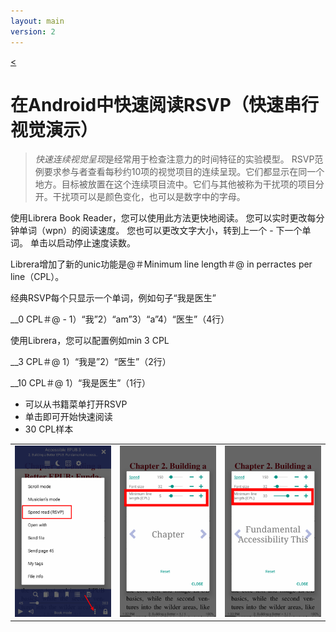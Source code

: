 ```yaml
---
layout: main
version: 2
---
```

[<](/wiki/zh)

# 在Android中快速阅读RSVP（快速串行视觉演示）

> *快速连续视觉呈现*是经常用于检查注意力的时间特征的实验模型。 RSVP范例要求参与者查看每秒约10项的视觉项目的连续呈现。它们都显示在同一个地方。目标被放置在这个连续项目流中。它们与其他被称为干扰项的项目分开。干扰项可以是颜色变化，也可以是数字中的字母。

使用Librera Book Reader，您可以使用此方法更快地阅读。
您可以实时更改每分钟单词（wpn）的阅读速度。
您也可以更改文字大小，转到上一个 - 下一个单词。
单击以启动停止速度读数。

Librera增加了新的unic功能是@＃Minimum line length＃@ in perractes per line（CPL）。

经典RSVP每个只显示一个单词，例如句子“我是医生”

__0 CPL＃@  -  1）“我”2）“am”3）“a”4）“医生”（4行）

使用Librera，您可以配置例如min 3 CPL

__3 CPL＃@ 1）“我是”2）“医生”（2行）

__10 CPL＃@ 1）“我是医生”（1行）

* 可以从书籍菜单打开RSVP
* 单击即可开始快速阅读
* 30 CPL样本

||||
|-|-|-|
|![](1.png)|![](2.png)|![](3.png)|


